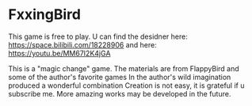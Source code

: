 # FxxingBird

This game is free to play.
U can find the desidner here: https://space.bilibili.com/18228906
and here: https://youtu.be/MM67I2K4jGA

This is a "magic change" game. The materials are from FlappyBird and some of the author's favorite games
In the author's wild imagination produced a wonderful combination
Creation is not easy, it is grateful if u subscribe me. More amazing works may be developed in the future.


